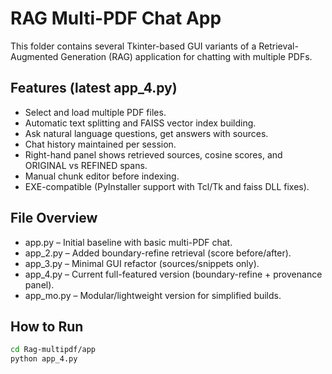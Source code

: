 # RAG Multi-PDF Chat App

This folder contains several Tkinter-based GUI variants of a Retrieval-Augmented Generation (RAG) application for chatting with multiple PDFs.

## Features (latest app_4.py)
- Select and load multiple PDF files.
- Automatic text splitting and FAISS vector index building.
- Ask natural language questions, get answers with sources.
- Chat history maintained per session.
- Right-hand panel shows retrieved sources, cosine scores, and ORIGINAL vs REFINED spans.
- Manual chunk editor before indexing.
- EXE-compatible (PyInstaller support with Tcl/Tk and faiss DLL fixes).

## File Overview
- app.py – Initial baseline with basic multi-PDF chat.
- app_2.py – Added boundary-refine retrieval (score before/after).
- app_3.py – Minimal GUI refactor (sources/snippets only).
- app_4.py – Current full-featured version (boundary-refine + provenance panel).
- app_mo.py – Modular/lightweight version for simplified builds.

## How to Run
```bash
cd Rag-multipdf/app
python app_4.py
